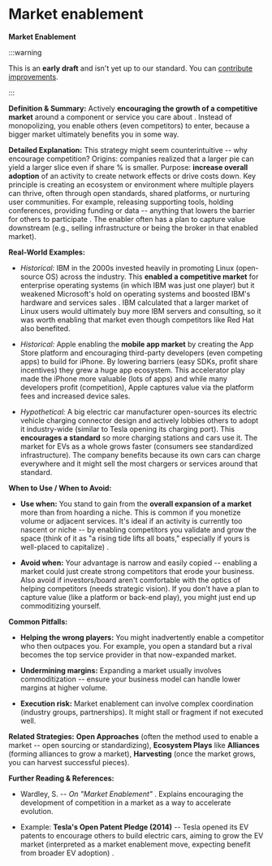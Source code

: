 # Market enablement

**Market Enablement**

:::warning

This is an **early draft** and isn't yet up to our standard.
You can [contribute improvements](https://github.com/dave1010/wardley-leadership-strategies).

:::

**Definition & Summary:** Actively **encouraging the growth of a competitive market** around a component or service you care about . Instead of monopolizing, you enable others (even competitors) to enter, because a bigger market ultimately benefits you in some way.

**Detailed Explanation:** This strategy might seem counterintuitive -- why encourage competition? Origins: companies realized that a larger pie can yield a larger slice even if share % is smaller. Purpose: **increase overall adoption** of an activity to create network effects or drive costs down. Key principle is creating an ecosystem or environment where multiple players can thrive, often through open standards, shared platforms, or nurturing user communities. For example, releasing supporting tools, holding conferences, providing funding or data -- anything that lowers the barrier for others to participate . The enabler often has a plan to capture value downstream (e.g., selling infrastructure or being the broker in that enabled market).

**Real-World Examples:**

-  *Historical:* IBM in the 2000s invested heavily in promoting Linux (open-source OS) across the industry. This **enabled a competitive market** for enterprise operating systems (in which IBM was just one player) but it weakened Microsoft's hold on operating systems and boosted IBM's hardware and services sales . IBM calculated that a larger market of Linux users would ultimately buy more IBM servers and consulting, so it was worth enabling that market even though competitors like Red Hat also benefited.

-  *Historical:* Apple enabling the **mobile app market** by creating the App Store platform and encouraging third-party developers (even competing apps) to build for iPhone. By lowering barriers (easy SDKs, profit share incentives) they grew a huge app ecosystem. This accelerator play made the iPhone more valuable (lots of apps) and while many developers profit (competition), Apple captures value via the platform fees and increased device sales.

-  *Hypothetical:* A big electric car manufacturer open-sources its electric vehicle charging connector design and actively lobbies others to adopt it industry-wide (similar to Tesla opening its charging port). This **encourages a standard** so more charging stations and cars use it. The market for EVs as a whole grows faster (consumers see standardized infrastructure). The company benefits because its own cars can charge everywhere and it might sell the most chargers or services around that standard.

**When to Use / When to Avoid:**

-  **Use when:** You stand to gain from the **overall expansion of a market** more than from hoarding a niche. This is common if you monetize volume or adjacent services. It's ideal if an activity is currently too nascent or niche -- by enabling competitors you validate and grow the space (think of it as "a rising tide lifts all boats," especially if yours is well-placed to capitalize) .

-  **Avoid when:** Your advantage is narrow and easily copied -- enabling a market could just create strong competitors that erode your business. Also avoid if investors/board aren't comfortable with the optics of helping competitors (needs strategic vision). If you don't have a plan to capture value (like a platform or back-end play), you might just end up commoditizing yourself.

**Common Pitfalls:**

-  **Helping the wrong players:** You might inadvertently enable a competitor who then outpaces you. For example, you open a standard but a rival becomes the top service provider in that now-expanded market.

-  **Undermining margins:** Expanding a market usually involves commoditization -- ensure your business model can handle lower margins at higher volume.

-  **Execution risk:** Market enablement can involve complex coordination (industry groups, partnerships). It might stall or fragment if not executed well.

**Related Strategies:** **Open Approaches** (often the method used to enable a market -- open sourcing or standardizing), **Ecosystem Plays** like **Alliances** (forming alliances to grow a market), **Harvesting** (once the market grows, you can harvest successful pieces).

**Further Reading & References:**

-  Wardley, S. -- *On "Market Enablement"* . Explains encouraging the development of competition in a market as a way to accelerate evolution.

-  Example: **Tesla's Open Patent Pledge (2014)** -- Tesla opened its EV patents to encourage others to build electric cars, aiming to grow the EV market (interpreted as a market enablement move, expecting benefit from broader EV adoption) .